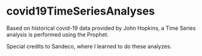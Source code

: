 # covid19TimeSeriesAnalyses
Based on historical covid-19 data provided by John Hopkins, a Time Series analysis is performed using the Prophet.  

Special credits to Sandeco, where I learned to do these analyzes.
